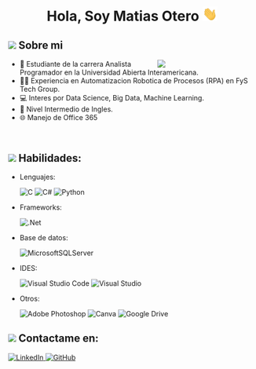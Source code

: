<h1 align="center">Hola, Soy Matias Otero <img src="https://raw.githubusercontent.com/ABSphreak/ABSphreak/master/gifs/Hi.gif" width="30px"></h1>

<h2>
  <picture>
    <img src="https://github.com/7oSkaaa/7oSkaaa/blob/main/Images/about_me.gif?raw=true" width="20px">
  </picture> 
  Sobre mi
</h2>

<picture> <img align="right" src="https://github.com/7oSkaaa/7oSkaaa/blob/main/Images/Right_Side.gif?raw=true" width = 200px></picture>

- :school: Estudiante de la carrera Analista Programador en la Universidad Abierta Interamericana.
- :technologist: Experiencia en Automatizacion Robotica de Procesos (RPA) en FyS Tech Group.
- :computer: Interes por Data Science, Big Data, Machine Learning.
- :bust_in_silhouette: Nivel Intermedio de Ingles.
- :globe_with_meridians: Manejo de Office 365
<br>

<h2> <img src = "https://media2.giphy.com/media/QssGEmpkyEOhBCb7e1/giphy.gif?cid=ecf05e47a0n3gi1bfqntqmob8g9aid1oyj2wr3ds3mg700bl&rid=giphy.gif" width = 25px> Habilidades: </h2>

- Lenguajes:
  
  ![C](https://img.shields.io/badge/c-%2300599C.svg?style=for-the-badge&logo=c&logoColor=white)
  ![C#](https://img.shields.io/badge/c%23-%23239120.svg?style=for-the-badge&logo=csharp&logoColor=white)
  ![Python](https://img.shields.io/badge/python-3670A0?style=for-the-badge&logo=python&logoColor=ffdd54)
  
- Frameworks:

  ![.Net](https://img.shields.io/badge/.NET-5C2D91?style=for-the-badge&logo=.net&logoColor=white)
  
- Base de datos:
  
  ![MicrosoftSQLServer](https://img.shields.io/badge/Microsoft%20SQL%20Server-CC2927?style=for-the-badge&logo=microsoft%20sql%20server&logoColor=white)
  
- IDES:

  ![Visual Studio Code](https://img.shields.io/badge/Visual%20Studio%20Code-0078d7.svg?style=for-the-badge&logo=visual-studio-code&logoColor=white)
  ![Visual Studio](https://img.shields.io/badge/Visual%20Studio-5C2D91.svg?style=for-the-badge&logo=visual-studio&logoColor=white)

- Otros:
  
  ![Adobe Photoshop](https://img.shields.io/badge/adobe%20photoshop-%2331A8FF.svg?style=for-the-badge&logo=adobe%20photoshop&logoColor=white)
  ![Canva](https://img.shields.io/badge/Canva-%2300C4CC.svg?style=for-the-badge&logo=Canva&logoColor=white)
  ![Google Drive](https://img.shields.io/badge/Google%20Drive-4285F4?style=for-the-badge&logo=googledrive&logoColor=white)
  
  

<h2><img src='https://raw.githubusercontent.com/ShahriarShafin/ShahriarShafin/main/Assets/handshake.gif' width="50px"> Contactame en: </h2>

<a href="https://www.linkedin.com/in/matias-otero-billiet-2aa1a4301/">
  <img src="https://img.shields.io/badge/linkedin-%230077B5.svg?style=for-the-badge&logo=linkedin&logoColor=white" alt="LinkedIn">
</a>

<a href="https://github.com/MatiOteroB">
  <img src="https://img.shields.io/badge/github-%23121011.svg?style=for-the-badge&logo=github&logoColor=white" alt="GitHub">
</a>




